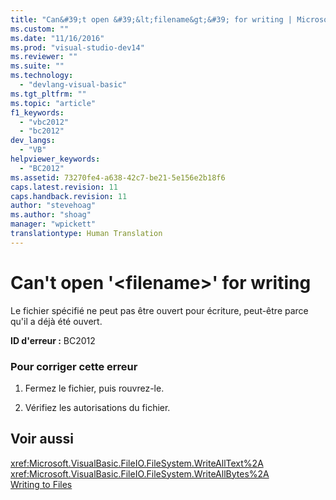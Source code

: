 ```yaml
---
title: "Can&#39;t open &#39;&lt;filename&gt;&#39; for writing | Microsoft Docs"
ms.custom: ""
ms.date: "11/16/2016"
ms.prod: "visual-studio-dev14"
ms.reviewer: ""
ms.suite: ""
ms.technology: 
  - "devlang-visual-basic"
ms.tgt_pltfrm: ""
ms.topic: "article"
f1_keywords: 
  - "vbc2012"
  - "bc2012"
dev_langs: 
  - "VB"
helpviewer_keywords: 
  - "BC2012"
ms.assetid: 73270fe4-a638-42c7-be21-5e156e2b18f6
caps.latest.revision: 11
caps.handback.revision: 11
author: "stevehoag"
ms.author: "shoag"
manager: "wpickett"
translationtype: Human Translation
---
```

# Can&#39;t open &#39;&lt;filename&gt;&#39; for writing
Le fichier spécifié ne peut pas être ouvert pour écriture, peut\-être parce qu'il a déjà été ouvert.  
  
 **ID d'erreur :** BC2012  
  
### Pour corriger cette erreur  
  
1.  Fermez le fichier, puis rouvrez\-le.  
  
2.  Vérifiez les autorisations du fichier.  
  
## Voir aussi  
 <xref:Microsoft.VisualBasic.FileIO.FileSystem.WriteAllText%2A>   
 <xref:Microsoft.VisualBasic.FileIO.FileSystem.WriteAllBytes%2A>   
 [Writing to Files](../../../visual-basic/developing-apps/programming/drives-directories-files/writing-to-files.md)